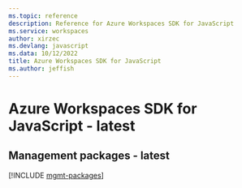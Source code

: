 ```yaml
---
ms.topic: reference
description: Reference for Azure Workspaces SDK for JavaScript
ms.service: workspaces
author: xirzec
ms.devlang: javascript
ms.data: 10/12/2022
title: Azure Workspaces SDK for JavaScript
ms.author: jeffish
---
```

# Azure Workspaces SDK for JavaScript - latest

## Management packages - latest
[!INCLUDE [mgmt-packages](workspaces-mgmt-index.md)]